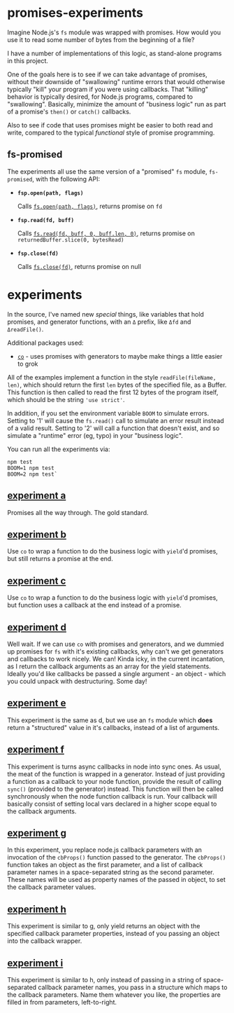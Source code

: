 promises-experiments
================================================================================

Imagine Node.js's `fs` module was wrapped with promises.  How would you use it
to read some number of bytes from the beginning of a file?

I have a number of implementations of this logic, as stand-alone programs
in this project.

One of the goals here is to see if we can take advantage of promises, without
their downside of "swallowing" runtime errors that would otherwise typically
"kill" your program if you were using callbacks.  That "killing" behavior is
typically desired, for Node.js programs, compared to "swallowing". Basically,
minimize the amount of "business logic" run as part of a promise's `then()` or
`catch()` callbacks.

Also to see if code that uses promises might be easier to both read and write,
compared to the typical *functional* style of promise programming.


fs-promised
--------------------------------------------------------------------------------

The experiments all use the same version of a "promised" `fs` module,
`fs-promised`, with the following API:

* **`fsp.open(path, flags)`**

  Calls [`fs.open(path, flags)`][fs.open], returns promise on `fd`

* **`fsp.read(fd, buff)`**

  Calls [`fs.read(fd, buff, 0, buff.len, 0)`][fs.read], returns promise on
  `returnedBuffer.slice(0, bytesRead)`

* **`fsp.close(fd)`**

  Calls [`fs.close(fd)`][fs.close], returns promise on null

[fs.open]: https://nodejs.org/dist/latest-v4.x/docs/api/fs.html#fs_fs_open_path_flags_mode_callback
[fs.read]: https://nodejs.org/dist/latest-v4.x/docs/api/fs.html#fs_fs_read_fd_buffer_offset_length_position_callback
[fs.close]: https://nodejs.org/dist/latest-v4.x/docs/api/fs.html#fs_fs_close_fd_callback


experiments
================================================================================

In the source, I've named new *special* things, like variables that hold
promises, and generator functions, with an `Δ` prefix, like `Δfd` and
`ΔreadFile()`.

Additional packages used:

* [`co`](https://www.npmjs.com/package/co) - uses promises with generators
  to maybe make things a little easier to grok

All of the examples implement a function in the style `readFile(fileName, len)`,
which should return the first `len` bytes of the specified file, as a Buffer.
This function is then called to read the first 12 bytes of the program itself,
which should be the string `'use strict'`.

In addition, if you set the environment variable `BOOM` to simulate errors.
Setting to '1' will cause the `fs.read()` call to simulate an error result
instead of a valid result.  Setting to '2' will call a function that doesn't
exist, and so simulate a "runtime" error (eg, typo) in your "business logic".

You can run all the experiments via:

    npm test
    BOOM=1 npm test
    BOOM=2 npm test`


[experiment a](a.js)
--------------------------------------------------------------------------------

Promises all the way through.  The gold standard.


[experiment b](b.js)
--------------------------------------------------------------------------------

Use `co` to wrap a function to do the business logic with `yield`'d promises,
but still returns a promise at the end.


[experiment c](c.js)
--------------------------------------------------------------------------------

Use `co` to wrap a function to do the business logic with `yield`'d promises,
but function uses a callback at the end instead of a promise.


[experiment d](d.js)
--------------------------------------------------------------------------------

Well wait.  If we can use `co` with promises and generators, and we dummied up
promises for `fs` with it's existing callbacks, why can't we get generators and
callbacks to work nicely.  We can!  Kinda icky, in the current incantation, as
I return the callback arguments as an array for the yield statements.  Ideally
you'd like callbacks be passed a single argument - an object - which you could
unpack with destructuring.  Some day!


[experiment e](e.js)
--------------------------------------------------------------------------------

This experiment is the same as d, but we use an `fs` module which **does**
return a "structured" value in it's callbacks, instead of a list of arguments.


[experiment f](f.js)
--------------------------------------------------------------------------------

This experiment is turns async callbacks in node into sync ones.  As usual,
the meat of the function is wrapped in a generator.  Instead of just providing
a function as a callback to your node function, provide the result of calling
`sync()` (provided to the generator) instead.  This function will then be
called synchronously when the node function callback is run.  Your callback
will basically consist of setting local vars declared in a higher scope
equal to the callback arguments.


[experiment g](g.js)
--------------------------------------------------------------------------------

In this experiment, you replace node.js callback parameters with an invocation
of the `cbProps()` function passed to the generator.  The `cbProps()` function
takes an object as the first parameter, and a list of callback parameter names
in a space-separated string as the second parameter.  These names will be used
as property names of the passed in object, to set the callback parameter values.

[experiment h](h.js)
--------------------------------------------------------------------------------

This experiment is similar to g, only yield returns an object with the
specified callback parameter properties, instead of you passing an object
into the callback wrapper.

[experiment i](i.js)
--------------------------------------------------------------------------------

This experiment is similar to h, only instead of passing in a string of
space-separated callback parameter names, you pass in a structure which maps
to the callback parameters.  Name them whatever you like, the properties are
filled in from parameters, left-to-right.
